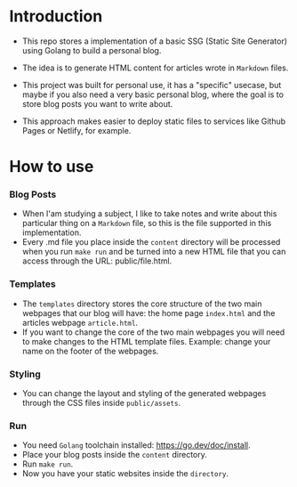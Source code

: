 # Introduction
- This repo stores a implementation of a basic SSG (Static Site Generator) using Golang to build a personal blog. 

- The idea is to generate HTML content for articles wrote in `Markdown` files.

- This project was built for personal use, it has a "specific" usecase, but maybe if you also need a very basic
personal blog, where the goal is to store blog posts you want to write about.

- This approach makes easier to deploy static files to services like Github Pages or Netlify, for example.

# How to use

### Blog Posts
- When I'am studying a subject, I like to take notes and write about this particular thing on a `Markdown` file, so this is the file supported in this implementation.
- Every .md file you place inside the `content` directory will be processed when you run `make run` and be turned into a new HTML file that you can access through the URL: public/file.html.

### Templates
- The `templates` directory stores the core structure of the two main webpages that our blog will have: the home page `index.html` and the articles webpage `article.html`.
- If you want to change the core of the two main webpages you will need to make changes to the HTML template files. Example: change your name on the footer of the webpages.

### Styling
- You can change the layout and styling of the generated webpages through the CSS files inside `public/assets`.

### Run
- You need `Golang` toolchain installed: https://go.dev/doc/install.
- Place your blog posts inside the `content` directory.
- Run `make run`.
- Now you have your static websites inside the `directory`.